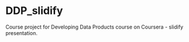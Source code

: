 DDP_slidify
===========

Course project for Developing Data Products course on Coursera - slidify presentation.
